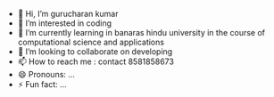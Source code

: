 - 👋 Hi, I’m gurucharan kumar
- 👀 I’m interested in coding
- 🌱 I’m currently learning in banaras hindu university in the course of computational science and applications
- 💞️ I’m looking to collaborate on developing
- 📫 How to reach me : contact 8581858673
- 😄 Pronouns: ...
- ⚡ Fun fact: ...

<!---
gurucharankumar78/gurucharankumar78 is a ✨ special ✨ repository because its `README.md` (this file) appears on your GitHub profile.
You can click the Preview link to take a look at your changes.
--->
